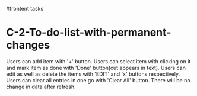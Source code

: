 #frontent tasks
# C-2-To-do-list-with-permanent-changes


Users can add item with '+' button. 
Users can select item with clicking on it and mark item as done with 'Done' button(cut appears in text).
Users can edit as well as delete the items with 'EDIT' and 'x' buttons respectively.
Users can clear all entries in one go with 'Clear All' button.
There will be no change in data after refresh.
